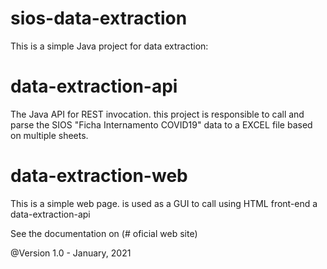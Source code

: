 # sios-data-extraction
This is a simple Java project for data extraction:
# data-extraction-api
The Java API for REST invocation. this project is responsible to call and parse the SIOS "Ficha Internamento COVID19" data to a EXCEL file
based on multiple sheets.

# data-extraction-web
This is a simple web page. is used as a GUI to call using HTML front-end a data-extraction-api

See the documentation on (# oficial web site)

@Version
1.0 - January, 2021
